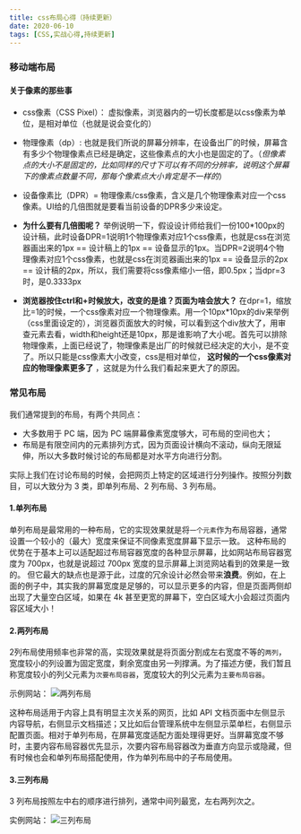 ```yaml
---
title: css布局心得（持续更新）
date: 2020-06-10
tags: [CSS,实战心得,持续更新]
---
```


### 移动端布局

#### 关于像素的那些事

* css像素（CSS Pixel）： 虚拟像素，浏览器内的一切长度都是以css像素为单位，是相对单位（也就是说会变化的）
* 物理像素（dp）: 也就是我们所说的屏幕分辨率，在设备出厂的时候，屏幕含有多少个物理像素点已经是确定，这些像素点的大小也是固定的了。（*但像素点的大小不是固定的，比如同样的尺寸下可以有不同的分辨率，说明这个屏幕下的像素点数量不同，那每个像素点大小肯定是不一样的*）
  
* 设备像素比（DPR）= 物理像素/css像素，含义是几个物理像素对应一个css像素。UI给的几倍图就是要看当前设备的DPR多少来设定。

* **为什么要有几倍图呢？** 举例说明一下，假设设计师给我们一份100*100px的设计稿，此时设备DPR=1说明1个物理像素对应1个css像素，也就是css在浏览器画出来的1px == 设计稿上的1px == 设备显示的1px。当DPR=2说明4个物理像素对应1个css像素，也就是css在浏览器画出来的1px == 设备显示的2px == 设计稿的2px，所以，我们需要将css像素缩小一倍，即0.5px；当dpr=3时，是0.3333px
*  **浏览器按住ctrl和+时候放大，改变的是谁？页面为啥会放大？** 在dpr=1，缩放比=1的时候，一个css像素对应一个物理像素。用一个10px*10px的div来举例（css里面设定的），浏览器页面放大的时候，可以看到这个div放大了，用审查元素去看，width和height还是10px，那是谁影响了大小呢。首先可以排除物理像素，上面已经说了，物理像素是出厂的时候就已经决定的大小，是不变了。所以只能是css像素大小改变，css是相对单位， **这时候的一个css像素对应的物理像素更多了** ，这就是为什么我们看起来更大了的原因。

### 常见布局

我们通常提到的布局，有两个共同点：

* 大多数用于 PC 端，因为 PC 端屏幕像素宽度够大，可布局的空间也大；
* 布局是有限空间内的元素排列方式，因为页面设计横向不滚动，纵向无限延伸，所以大多数时候讨论的布局都是对水平方向进行分割。

实际上我们在讨论布局的时候，会把网页上特定的区域进行分列操作。按照分列数目，可以大致分为 3 类，即单列布局、2 列布局、3 列布局。

#### 1.单列布局

单列布局是最常用的一种布局，它的实现效果就是将``一个元素``作为布局容器，通常设置一个较小的（最大）宽度来保证不同像素宽度屏幕下显示一致。
这种布局的优势在于基本上可以适配超过布局容器宽度的各种显示屏幕，比如网站布局容器宽度为 700px，也就是说超过 700px 宽度的显示屏幕上浏览网站看到的效果是一致的。
但它最大的缺点也是源于此，过度的冗余设计必然会带来**浪费**。例如，在上面的例子中，其实我的屏幕宽度是足够的，可以显示更多的内容，但是页面两侧却出现了大量空白区域，如果在 4k 甚至更宽的屏幕下，空白区域大小会超过页面内容区域大小！

#### 2.两列布局

2列布局使用频率也非常的高，实现效果就是将页面分割成左右宽度不等的`两列`，宽度较小的列设置为固定宽度，剩余宽度由另一列撑满。为了描述方便，我们暂且称宽度较小的列父元素为`次要布局容器`，宽度较大的列父元素为`主要布局容器`。

示例网站：
![两列布局](https://wx1.sbimg.cn/2020/06/10/vue.png)

这种布局适用于内容上具有明显主次关系的网页，比如 API 文档页面中左侧显示内容导航，右侧显示文档描述；又比如后台管理系统中左侧显示菜单栏，右侧显示配置页面。相对于单列布局，在屏幕宽度适配方面处理得更好。当屏幕宽度不够时，主要内容布局容器优先显示，次要内容布局容器改为垂直方向显示或隐藏，但有时候也会和单列布局搭配使用，作为单列布局中的子布局使用。

#### 3.三列布局
3 列布局按照左中右的顺序进行排列，通常中间列最宽，左右两列次之。

实例网站：
![三列布局](https://wx1.sbimg.cn/2020/06/10/github.png)